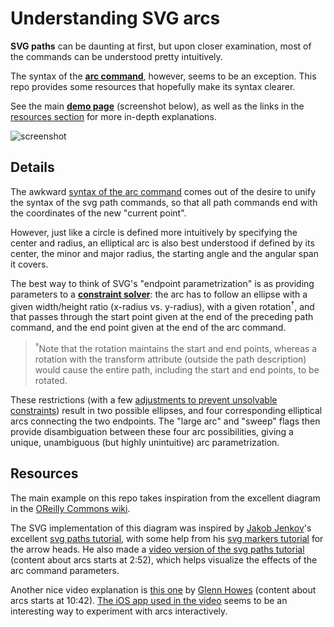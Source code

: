 # Understanding SVG arcs

**SVG paths** can be daunting at first,
but upon closer examination,
most of the commands can be understood pretty intuitively.

The syntax of the
**[arc command](https://www.w3.org/TR/SVG/paths.html#PathDataEllipticalArcCommands)**,
however, seems to be an exception.
This repo provides some resources that hopefully make its syntax clearer.

See the main **[demo page](http://waldyrious.github.io/understand-svg-arcs)** (screenshot below),
as well as the links in the [resources section](#resources) for more in-depth explanations.

![screenshot](https://cloud.githubusercontent.com/assets/478237/16767397/28df4988-4837-11e6-9f3b-b266d825bec1.png)

## Details

The awkward
[syntax of the arc command](https://www.w3.org/TR/SVG/implnote.html#ArcSyntax)
comes out of the desire to unify the syntax of the svg path commands,
so that all path commands end with the coordinates of the new "current point".

However, just like a circle is defined more intuitively
by specifying the center and radius,
an elliptical arc is also best understood
if defined by its center, the minor and major radius,
the starting angle and the angular span it covers.

The best way to think of SVG's "endpoint parametrization"
is as providing parameters to a
**[constraint solver](https://en.wikipedia.org/wiki/Constraint_programming)**:
the arc has to follow an ellipse
with a given width/height ratio (x-radius vs. y-radius),
with a given rotation<sup>†</sup>, and that passes through the start point
given at the end of the preceding path command, and the end point
given at the end of the arc command.

><sup>†</sup>Note that the rotation maintains the start and end points,
whereas a rotation with the transform attribute (outside the path description)
would cause the entire path, including the start and end points, to be rotated.

These restrictions (with a few
[adjustments to prevent unsolvable constraints](https://www.w3.org/TR/SVG/implnote.html#ArcOutOfRangeParameters))
result in two possible ellipses,
and four corresponding elliptical arcs
connecting the two endpoints.
The "large arc" and "sweep" flags then provide disambiguation
between these four arc possibilities,
giving a unique, unambiguous (but highly unintuitive)
arc parametrization.

## Resources

The main example on this repo takes inspiration from the excellent diagram in the 
[OReilly Commons wiki](http://commons.oreilly.com/wiki/index.php/SVG_Essentials/Paths#Elliptical_Arc).

The SVG implementation of this diagram was inspired by
[Jakob Jenkov](https://github.com/jjenkov)'s excellent
[svg paths tutorial](http://tutorials.jenkov.com/svg/path-element.html#arcs),
with some help from his
[svg markers tutorial](http://tutorials.jenkov.com/svg/marker-element.html)
for the arrow heads. He also made a
[video version of the svg paths tutorial](https://youtu.be/k6TWzfLGAKo?t=2m52s)
(content about arcs starts at 2:52),
which helps visualize the effects of the arc command parameters.

Another nice video explanation is
[this one](https://youtu.be/Iyb3R_1NkEU?t=10m42s)
by [Glenn Howes](https://github.com/grhowes)
(content about arcs starts at 10:42).
[The iOS app used in the video](https://itunes.apple.com/us/app/svg-paths/id690371196)
seems to be an interesting way to experiment with arcs interactively.
